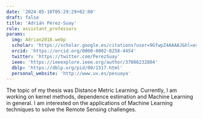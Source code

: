 ```yaml
---
date: '2024-05-10T05:29:29+02:00'
draft: false
title: 'Adrián Pérez-Suay'
role: assistant_professors
params:
  img: Adrian2018.webp
  scholar: 'https://scholar.google.es/citations?user=9GfwpZ4AAAAJ&hl=es&authuser=1&oi=ao'
  orcid: 'https://orcid.org/0000-0002-8258-4454'
  twitter: 'https://twitter.com/PerezSuay'
  ieee: 'https://ieeexplore.ieee.org/author/37086232804'
  dblp: 'https://dblp.org/pid/80/1517.html'
  personal_website: 'http://www.uv.es/pesuaya'
---
```


The topic of my thesis was Distance Metric Learning. Currently, I am working on kernel methods, dependence estimation and Machine Learning in general. I am interested on the applications of Machine Learning techniques to solve the Remote Sensing challenges.
